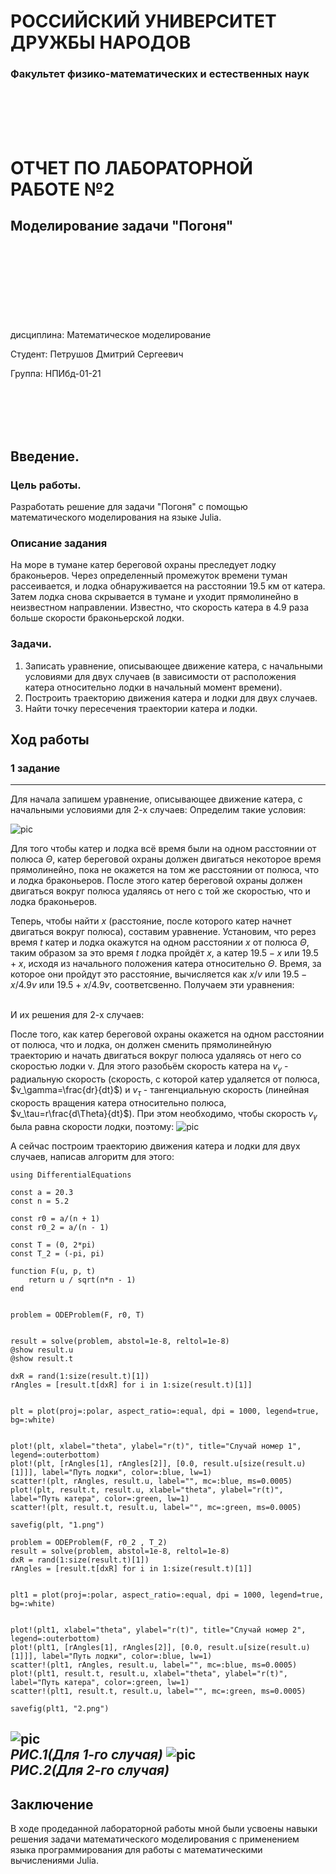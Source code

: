 # РОССИЙСКИЙ УНИВЕРСИТЕТ ДРУЖБЫ НАРОДОВ

### Факультет физико-математических и естественных наук 

<br/>
<br/>
<br/>
<br/>

ОТЧЕТ
ПО ЛАБОРАТОРНОЙ РАБОТЕ №2
===============
## Моделирование задачи "Погоня"

<br/>
<br/>
<br/>
<br/>
<br/>
<br/>
<br/>
<br/>
дисциплина:  Математическое моделирование

Студент: Петрушов Дмитрий Сергеевич

Группа: НПИбд-01-21

<br/>
<br/>
<br/>
<br/>

## Введение.
### Цель работы.
Разработать решение для задачи "Погоня" с помощью математического моделирования на языке Julia.

### Описание задания
На море в тумане катер береговой охраны преследует лодку браконьеров.
Через определенный промежуток времени туман рассеивается, и лодка обнаруживается на расстоянии 19.5 км от катера. Затем лодка снова скрывается в тумане и уходит прямолинейно в неизвестном направлении. Известно, что скорость катера в 4.9 раза больше скорости браконьерской лодки.

### Задачи.
1. Записать уравнение, описывающее движение катера, с начальными условиями для двух случаев (в зависимости от расположения катера относительно лодки в начальный момент времени). 
2. Построить траекторию движения катера и лодки для двух случаев.
3. Найти точку пересечения траектории катера и лодки. 

## Ход работы
### 1 задание
---
Для начала запишем уравнение, описывающее движение катера, с начальными условиями для 2-х случаев:
Определим такие условия:

![pic](images/3.png)

Для того чтобы катер и лодка всё время были на одном расстоянии от полюса $\Theta$, катер береговой охраны должен двигаться некоторое время прямолинейно, пока не окажется на том же расстоянии от полюса, что и лодка браконьеров. После этого катер береговой охраны должен двигаться вокруг полюса удаляясь от него с той же скоростью, что и лодка 
браконьеров.

Теперь, чтобы найти $x$ (расстояние, после которого катер начнет двигаться вокруг полюса), составим уравнение. Установим, что ререз время $t$ катер и лодка окажутся на одном расстоянии $x$ от полюса $\Theta$, таким образом за это время $t$ лодка пройдёт $x$, а катер $19.5-x$ или $19.5+x$, исходя из начального положения катера относительно $\Theta$. Время, за которое они пройдут это расстояние, вычисляется как $x/v$ или $19.5-x/4.9v$ или $19.5+x/4.9v$, соответсвенно. Получаем эти уравнения:

<br/>
И их решения для 2-х случаев:


После того, как катер береговой охраны окажется на одном расстоянии от полюса, что и лодка, он должен сменить прямолинейную траекторию и начать двигаться вокруг полюса удаляясь от него со скоростью лодки v.
Для этого разобьём скорость катера на $v_\gamma$ - радиальную скорость (скорость, с которой катер удаляется от полюса, $v_\gamma=\frac{dr}{dt}$) и $v_\tau$ - тангенциальную скорость (линейная скорость вращения катера относительно полюса, $v_\tau=r\frac{d\Theta}{dt}$). При этом необходимо, чтобы скорость $v_\gamma$ была равна скорости лодки, поэтому:
![pic](images/4.png)

А сейчас построим траекторию движения катера и лодки для двух случаев, написав алгоритм для этого:

```
using DifferentialEquations

const a = 20.3
const n = 5.2

const r0 = a/(n + 1)
const r0_2 = a/(n - 1)

const T = (0, 2*pi)
const T_2 = (-pi, pi)

function F(u, p, t)
    return u / sqrt(n*n - 1)
end


problem = ODEProblem(F, r0, T)


result = solve(problem, abstol=1e-8, reltol=1e-8)
@show result.u
@show result.t

dxR = rand(1:size(result.t)[1])
rAngles = [result.t[dxR] for i in 1:size(result.t)[1]]


plt = plot(proj=:polar, aspect_ratio=:equal, dpi = 1000, legend=true, bg=:white)


plot!(plt, xlabel="theta", ylabel="r(t)", title="Случай номер 1", legend=:outerbottom)
plot!(plt, [rAngles[1], rAngles[2]], [0.0, result.u[size(result.u)[1]]], label="Путь лодки", color=:blue, lw=1)
scatter!(plt, rAngles, result.u, label="", mc=:blue, ms=0.0005)
plot!(plt, result.t, result.u, xlabel="theta", ylabel="r(t)", label="Путь катера", color=:green, lw=1)
scatter!(plt, result.t, result.u, label="", mc=:green, ms=0.0005)

savefig(plt, "1.png")

problem = ODEProblem(F, r0_2 , T_2)
result = solve(problem, abstol=1e-8, reltol=1e-8)
dxR = rand(1:size(result.t)[1])
rAngles = [result.t[dxR] for i in 1:size(result.t)[1]]


plt1 = plot(proj=:polar, aspect_ratio=:equal, dpi = 1000, legend=true, bg=:white)


plot!(plt1, xlabel="theta", ylabel="r(t)", title="Случай номер 2", legend=:outerbottom)
plot!(plt1, [rAngles[1], rAngles[2]], [0.0, result.u[size(result.u)[1]]], label="Путь лодки", color=:blue, lw=1)
scatter!(plt1, rAngles, result.u, label="", mc=:blue, ms=0.0005)
plot!(plt1, result.t, result.u, xlabel="theta", ylabel="r(t)", label="Путь катера", color=:green, lw=1)
scatter!(plt1, result.t, result.u, label="", mc=:green, ms=0.0005)

savefig(plt1, "2.png")

```
![pic](images/1.png)
<br/>*РИС.1(Для 1-го случая)*
![pic](images/2.png)
<br/>*РИС.2(Для 2-го случая)*
---
## Заключение
В ходе продеданной лабораторной работы мной были усвоены навыки решения задачи математического моделирования с применением языка программирования для работы с математическими вычислениями Julia.
